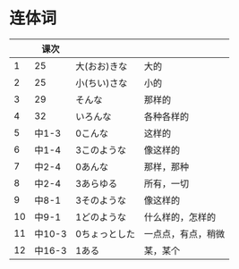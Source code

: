 # 连体词

| | 课次 | | |
| --- | --- | --- | --- |
| 1 | 25 | 大(おお)きな | 大的 |
| 2 | 25 | 小(ちい)さな | 小的 |
| 3 | 29 | そんな | 那样的 |
| 4 | 32 | いろんな | 各种各样的 |
| 5 | 中1-3 | 0こんな | 这样的 |
| 6 | 中1-4 | 3このような | 像这样的 |
| 7 | 中2-4 | 0あんな | 那样，那种 |
| 8 | 中2-4 | 3あらゆる | 所有，一切 |
| 9 | 中8-1 | 3そのような | 像这样的 |
| 10 | 中9-1 | 1どのような | 什么样的，怎样的 |
| 11 | 中10-3 | 0ちょっとした | 一点点，有点，稍微 |
| 12 | 中16-3 | 1ある | 某，某个 |